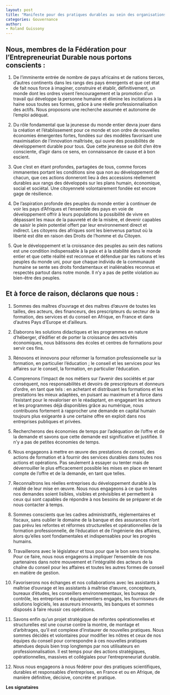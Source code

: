 ```yaml
---
layout: post
title: "Manifeste pour des pratiques durables au sein des organisations membres de la Fédération pour l'Entrepreneuriat Durable"
categories: Gouvernance
author:
- Roland Guissony
---
```


## Nous, membres de la Fédération pour l’Entrepreneuriat Durable nous portons conscients :

1.	De l’imminente entrée de nombre de pays africains et de nations tierces, d’autres continents dans les rangs des pays émergents et que cet état de fait nous force à imaginer, construire et établir, définitivement, un monde dont les ordres visent l’encouragement et la promotion d’un travail qui développe la personne humaine et élimine les incitations à la haine sous toutes ses formes, grâce à une réelle professionnalisation des actifs. Nous proposons une recherche assumée et autonome de l’emploi adéquat.

2.	Du rôle fondamental que la jeunesse du monde entier devra jouer dans la création et l’établissement pour ce monde et son ordre de nouvelles économies émergentes fortes, fondées sur des modèles favorisant une maximisation de l’innovation maîtrisée, qui ouvre des possibilités de développement durable pour tous. Que cette jeunesse se doit d’en être consciente, d’agir dans ce sens, en connaissance de cause et à bon escient.

3.	Que c’est en étant profondes, partagées de tous, comme forces immanentes portant les conditions sine qua non au développement de chacun, que ces actions donneront lieu à des accessions réellement durables aux rangs des développés sur les plans humain, économique, social et sociétal. Une citoyenneté volontairement fondée est encore gage de résilience.

4.	De l’aspiration profonde des peuples du monde entier à continuer de voir les pays d’Afriques et l’ensemble des pays en voie de développement offrir à leurs populations la possibilité de vivre en dépassant les maux de la pauvreté et de la misère, et devenir capables de saisir le plein potentiel offert par leur environnement direct et indirect. Les citoyens des afriques sont les bienvenus partout où la liberté est dite en raison des Droits de l’homme et du Citoyen.

5.	Que le développement et la croissance des peuples au sein des nations est une condition indispensable à la paix et à la stabilité dans le monde entier et que cette réalité est reconnue et défendue par les nations et les peuples du monde uni, pour que chaque individu de la communauté humaine se sente ses droits fondamentaux et inaliénables reconnus et respectés partout dans notre monde. Il n’y a pas de petite violation au bien-être des peuples.

## Et à force de raison, déclarons que nous :

1.	Sommes des maîtres d’ouvrage et des maîtres d’œuvre de toutes les tailles, des acteurs, des financeurs, des prescripteurs du secteur de la formation, des services et du conseil en Afrique, en France et dans d’autres Pays d’Europe et d’ailleurs.

2.	Élaborons les solutions didactiques et les programmes en nature d’héberger, d’édifier et de porter la croissance des activités économiques, nous bâtissons des écoles et centres de formations pour servir ces fins.

3.	Rénovons et innovons pour réformer la formation professionnelle sur la formation, en particulier l’éducation ; le conseil et les services pour les affaires sur le conseil, la formation, en particulier l’éducation.

4.	Comprenons l’impact de nos métiers sur l’avenir des sociétés et par conséquent, nos responsabilités et devoirs de prescripteurs et donneurs d’ordre, en tant que tels : en achetant et distribuant les formations et les prestations les mieux adaptées, en puisant au maximum et à force dans l’existant pour le revaloriser en le réadaptant, en engageant les acteurs et les programmes déjà disponibles grâce au numérique, nous contribuons fortement à rapprocher une demande en capital humain toujours plus exigeante à une certaine offre en exploit dans nos entreprises publiques et privées.

5.	Rechercherons des économies de temps par l’adéquation de l’offre et de la demande et savons que cette demande est significative et justifiée. Il n’y a pas de petites économies de temps.

6.	Nous engageons à mettre en œuvre des prestations de conseil, des actions de formation et à fournir des services durables dans toutes nos actions et opérations. Pas seulement à essayer ou tenter mais de déverrouiller le plus efficacement possible les mises en place en tenant compte de l’offre et de la demande, en tant que telles.

7.	Reconnaîtrons les réelles entreprises du développement durable à la réalité de leur mise en œuvre. Nous nous engageons à ce que toutes nos demandes soient lisibles, visibles et prévisibles et permettent à ceux qui sont capables de répondre à nos besoins de se préparer et de nous contacter à temps.

8.	Sommes conscients que les cadres administratifs, réglementaires et fiscaux, sans oublier le domaine de la banque et des assurances n’ont pas prévu les refontes et réformes structurelles et opérationnelles de la formation professionnelle, de l’éducation et de l’ingénierie des affaires, alors qu’elles sont fondamentales et indispensables pour les progrès humains.

9.	Travaillerons avec le législateur et tous pour que le bon sens triomphe. Pour ce faire, nous nous engageons à impliquer l’ensemble de nos partenaires dans notre mouvement et l’intégralité des acteurs de la chaîne du conseil pour les affaires et toutes les autres formes de conseil en matière de gestion.

10.	Favoriserons nos échanges et nos collaborations avec les assistants à maîtrise d’ouvrage et les assistants à maîtrise d’œuvre, concepteurs, bureaux d’études, les conseillers environnementaux, les bureaux de contrôle, les entreprises et équipementiers engagés, les fournisseurs de solutions logiciels, les assureurs innovants, les banques et sommes disposés à faire réussir ces opérations.

11.	Savons enfin qu’un projet stratégique de refontes opérationnelles et structurelles est une course contre la montre, de montage et d’arbitrages, qu’il est complexe d’instaurer de nouvelles pratiques. Nous sommes décidés et volontaires pour modifier les nôtres et ceux de nos équipes du conseil pour correspondre à ces nouvelles pratiques attendues depuis bien trop longtemps par nos utilisateurs en professionnalisation. Il est temps pour des actions stratégiques, opérationnelles, massives et collégiales pour l’entrepreneuriat durable.

12.	Nous nous engageons à nous fédérer pour des pratiques scientifiques, durables et responsables d’entreprises, en France et ou en Afrique, de manière définitive, décisive, concrète et pratique.

**Les signataires**
